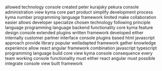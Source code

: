 allowed technology console created peter kurajsky pekura console administration view kyma core part product simplify development process kyma number programming language framework limited make collaboration easier allows developer specialize chosen technology following principle language programming language backend functionality core kyma feature design console extended plugins written framework developed either internally customer partner interface console plugins based html javascript approach provide library popular welladapted framework gather knowledge experience allow react angular framework combination javascript typescript programming language build core view kyma console consequence every team working console functionality must either react angular must possible integrate console view built framework